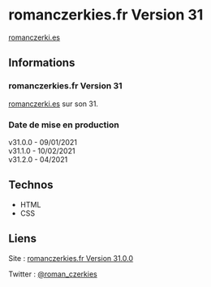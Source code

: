 # romanczerkies.fr Version 31

[romanczerki.es](https://romanczerki.es)

## Informations

### romanczerkies.fr Version 31

[romanczerki.es](https://romanczerki.es) sur son 31.

### Date de mise en production

v31.0.0 - 09/01/2021  
v31.1.0 - 10/02/2021  
v31.2.0 - 04/2021  


## Technos

- HTML
- CSS


## Liens

Site : [romanczerkies.fr Version 31.0.0](https://romanczerki.es)

Twitter : [@roman_czerkies](https://twitter.com/roman_czerkies)
